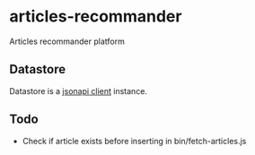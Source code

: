 # articles-recommander
Articles recommander platform

## Datastore
Datastore is a [jsonapi client](https://github.com/holidayextras/jsonapi-client) instance.

## Todo
 * Check if article exists before inserting in bin/fetch-articles.js
